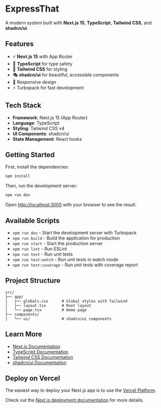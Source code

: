 # ExpressThat

A modern system built with **Next.js 15**, **TypeScript**, **Tailwind CSS**, and **shadcn/ui**.

## Features

- ⚡ **Next.js 15** with App Router
- 🔷 **TypeScript** for type safety
- 🎨 **Tailwind CSS** for styling
- 🎭 **shadcn/ui** for beautiful, accessible components
- 📱 Responsive design
- ⚡ Turbopack for fast development

## Tech Stack

- **Framework**: Next.js 15 (App Router)
- **Language**: TypeScript
- **Styling**: Tailwind CSS v4
- **UI Components**: shadcn/ui
- **State Management**: React hooks

## Getting Started

First, install the dependencies:

```bash
npm install
```

Then, run the development server:

```bash
npm run dev
```

Open [http://localhost:3000](http://localhost:3000) with your browser to see the result.

## Available Scripts

- `npm run dev` - Start the development server with Turbopack
- `npm run build` - Build the application for production
- `npm run start` - Start the production server
- `npm run lint` - Run ESLint
- `npm run test` - Run unit tests
- `npm run test:watch` - Run unit tests in watch mode
- `npm run test:coverage` - Run unit tests with coverage report

## Project Structure

```
src/
├── app/
│   ├── globals.css      # Global styles with Tailwind
│   ├── layout.tsx       # Root layout
│   └── page.tsx         # Home page
├── components/
│   └── ui/              # shadcn/ui components
```

## Learn More

- [Next.js Documentation](https://nextjs.org/docs)
- [TypeScript Documentation](https://www.typescriptlang.org/docs/)
- [Tailwind CSS Documentation](https://tailwindcss.com/docs)
- [shadcn/ui Documentation](https://ui.shadcn.com/)

## Deploy on Vercel

The easiest way to deploy your Next.js app is to use the [Vercel Platform](https://vercel.com/new?utm_medium=default-template&filter=next.js&utm_source=create-next-app&utm_campaign=create-next-app-readme).

Check out the [Next.js deployment documentation](https://nextjs.org/docs/app/building-your-application/deploying) for more details.

